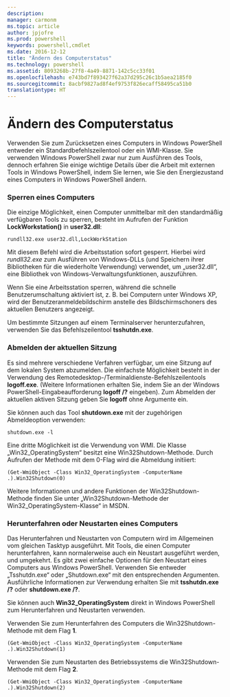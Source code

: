 ```yaml
---
description: 
manager: carmonm
ms.topic: article
author: jpjofre
ms.prod: powershell
keywords: powershell,cmdlet
ms.date: 2016-12-12
title: "Ändern des Computerstatus"
ms.technology: powershell
ms.assetid: 8093268b-27f8-4a49-8871-142c5cc33f01
ms.openlocfilehash: e743bd7f893427f62a37d295c26c1b5aea2185f0
ms.sourcegitcommit: 8acbf9827ad8f4ef9753f826ecaff58495ca51b0
translationtype: HT
---
```

# <a name="changing-computer-state"></a>Ändern des Computerstatus
Verwenden Sie zum Zurücksetzen eines Computers in Windows PowerShell entweder ein Standardbefehlszeilentool oder ein WMI-Klasse. Sie verwenden Windows PowerShell zwar nur zum Ausführen des Tools, dennoch erfahren Sie einige wichtige Details über die Arbeit mit externen Tools in Windows PowerShell, indem Sie lernen, wie Sie den Energiezustand eines Computers in Windows PowerShell ändern.

### <a name="locking-a-computer"></a>Sperren eines Computers
Die einzige Möglichkeit, einen Computer unmittelbar mit den standardmäßig verfügbaren Tools zu sperren, besteht im Aufrufen der Funktion **LockWorkstation()** in **user32.dll**:

```
rundll32.exe user32.dll,LockWorkStation
```

Mit diesem Befehl wird die Arbeitsstation sofort gesperrt. Hierbei wird *rundll32.exe* zum Ausführen von Windows-DLLs (und Speichern ihrer Bibliotheken für die wiederholte Verwendung) verwendet, um „user32.dll“, eine Bibliothek von Windows-Verwaltungsfunktionen, auszuführen.

Wenn Sie eine Arbeitsstation sperren, während die schnelle Benutzerumschaltung aktiviert ist, z. B. bei Computern unter Windows XP, wird der Benutzeranmeldebildschirm anstelle des Bildschirmschoners des aktuellen Benutzers angezeigt.

Um bestimmte Sitzungen auf einem Terminalserver herunterzufahren, verwenden Sie das Befehlszeilentool **tsshutdn.exe**.

### <a name="logging-off-the-current-session"></a>Abmelden der aktuellen Sitzung
Es sind mehrere verschiedene Verfahren verfügbar, um eine Sitzung auf dem lokalen System abzumelden. Die einfachste Möglichkeit besteht in der Verwendung des Remotedesktop-/Terminaldienste-Befehlszeilentools **logoff.exe**. (Weitere Informationen erhalten Sie, indem Sie an der Windows PowerShell-Eingabeaufforderung **logoff /?** eingeben). Zum Abmelden der aktuellen aktiven Sitzung geben Sie **logoff** ohne Argumente ein.

Sie können auch das Tool **shutdown.exe** mit der zugehörigen Abmeldeoption verwenden:

```
shutdown.exe -l
```

Eine dritte Möglichkeit ist die Verwendung von WMI. Die Klasse „Win32_OperatingSystem“ besitzt eine Win32Shutdown-Methode. Durch Aufrufen der Methode mit dem 0-Flag wird die Abmeldung initiiert:

```
(Get-WmiObject -Class Win32_OperatingSystem -ComputerName .).Win32Shutdown(0)
```

Weitere Informationen und andere Funktionen der Win32Shutdown-Methode finden Sie unter „Win32Shutdown-Methode der Win32_OperatingSystem-Klasse“ in MSDN.

### <a name="shutting-down-or-restarting-a-computer"></a>Herunterfahren oder Neustarten eines Computers
Das Herunterfahren und Neustarten von Computern wird im Allgemeinen vom gleichen Tasktyp ausgeführt. Mit Tools, die einen Computer herunterfahren, kann normalerweise auch ein Neustart ausgeführt werden, und umgekehrt. Es gibt zwei einfache Optionen für den Neustart eines Computers aus Windows PowerShell. Verwenden Sie entweder „Tsshutdn.exe“ oder „Shutdown.exe“ mit den entsprechenden Argumenten. Ausführliche Informationen zur Verwendung erhalten Sie mit **tsshutdn.exe /?** oder **shutdown.exe /?**.

Sie können auch **Win32_OperatingSystem** direkt in Windows PowerShell zum Herunterfahren und Neustarten verwenden.

Verwenden Sie zum Herunterfahren des Computers die Win32Shutdown-Methode mit dem Flag **1**.

```
(Get-WmiObject -Class Win32_OperatingSystem -ComputerName .).Win32Shutdown(1)
```

Verwenden Sie zum Neustarten des Betriebssystems die Win32Shutdown-Methode mit dem Flag **2**.

```
(Get-WmiObject -Class Win32_OperatingSystem -ComputerName .).Win32Shutdown(2)
```

